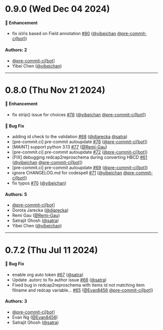 # 0.9.0 (Wed Dec 04 2024)

#### 🚀 Enhancement

- fix isVis based on Field annotation [#80](https://github.com/ReproNim/reproschema-py/pull/80) ([@yibeichan](https://github.com/yibeichan) [@pre-commit-ci[bot]](https://github.com/pre-commit-ci[bot]))

#### Authors: 2

- [@pre-commit-ci[bot]](https://github.com/pre-commit-ci[bot])
- Yibei Chen ([@yibeichan](https://github.com/yibeichan))

---

# 0.8.0 (Thu Nov 21 2024)

#### 🚀 Enhancement

- fix strip() issue for choices [#78](https://github.com/ReproNim/reproschema-py/pull/78) ([@yibeichan](https://github.com/yibeichan) [@pre-commit-ci[bot]](https://github.com/pre-commit-ci[bot]))

#### 🐛 Bug Fix

- adding id check to the validation [#68](https://github.com/ReproNim/reproschema-py/pull/68) ([@djarecka](https://github.com/djarecka) [@satra](https://github.com/satra))
- [pre-commit.ci] pre-commit autoupdate [#76](https://github.com/ReproNim/reproschema-py/pull/76) ([@pre-commit-ci[bot]](https://github.com/pre-commit-ci[bot]))
- [MAINT] support python 3.13 [#77](https://github.com/ReproNim/reproschema-py/pull/77) ([@Remi-Gau](https://github.com/Remi-Gau))
- [pre-commit.ci] pre-commit autoupdate [#72](https://github.com/ReproNim/reproschema-py/pull/72) ([@pre-commit-ci[bot]](https://github.com/pre-commit-ci[bot]))
- [FIX] debugging redcap2reproschema during converting HBCD [#61](https://github.com/ReproNim/reproschema-py/pull/61) ([@yibeichan](https://github.com/yibeichan) [@pre-commit-ci[bot]](https://github.com/pre-commit-ci[bot]))
- [pre-commit.ci] pre-commit autoupdate [#69](https://github.com/ReproNim/reproschema-py/pull/69) ([@pre-commit-ci[bot]](https://github.com/pre-commit-ci[bot]))
- ignore CHANGELOG.md for codespell [#71](https://github.com/ReproNim/reproschema-py/pull/71) ([@yibeichan](https://github.com/yibeichan) [@pre-commit-ci[bot]](https://github.com/pre-commit-ci[bot]))
- fix typos [#70](https://github.com/ReproNim/reproschema-py/pull/70) ([@yibeichan](https://github.com/yibeichan))

#### Authors: 5

- [@pre-commit-ci[bot]](https://github.com/pre-commit-ci[bot])
- Dorota Jarecka ([@djarecka](https://github.com/djarecka))
- Remi Gau ([@Remi-Gau](https://github.com/Remi-Gau))
- Satrajit Ghosh ([@satra](https://github.com/satra))
- Yibei Chen ([@yibeichan](https://github.com/yibeichan))

---

# 0.7.2 (Thu Jul 11 2024)

#### 🐛 Bug Fix

- enable org auto token [#67](https://github.com/ReproNim/reproschema-py/pull/67) ([@satra](https://github.com/satra))
- Update .autorc to fix author issue [#66](https://github.com/ReproNim/reproschema-py/pull/66) ([@satra](https://github.com/satra))
- Fixed bug in redcap2reproschema with items id not matching item filname and redcap variable… [#65](https://github.com/ReproNim/reproschema-py/pull/65) ([@Evan8456](https://github.com/Evan8456) [@pre-commit-ci[bot]](https://github.com/pre-commit-ci[bot]))

#### Authors: 3

- [@pre-commit-ci[bot]](https://github.com/pre-commit-ci[bot])
- Evan Ng ([@Evan8456](https://github.com/Evan8456))
- Satrajit Ghosh ([@satra](https://github.com/satra))
